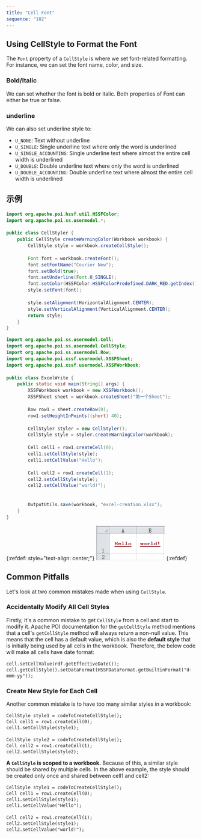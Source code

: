 ```yaml
---
title: "Cell Font"
sequence: "102"
---
```


## Using CellStyle to Format the Font

The `Font` property of a `CellStyle` is where we set font-related formatting.
For instance, we can set the font name, color, and size.

### Bold/Italic

We can set whether the font is bold or italic.
Both properties of Font can either be true or false.

### underline

We can also set underline style to:

- `U_NONE`: Text without underline
- `U_SINGLE`: Single underline text where only the word is underlined
- `U_SINGLE_ACCOUNTING`: Single underline text where almost the entire cell width is underlined
- `U_DOUBLE`: Double underline text where only the word is underlined
- `U_DOUBLE_ACCOUNTING`: Double underline text where almost the entire cell width is underlined

## 示例

```java
import org.apache.poi.hssf.util.HSSFColor;
import org.apache.poi.ss.usermodel.*;

public class CellStyler {
    public CellStyle createWarningColor(Workbook workbook) {
        CellStyle style = workbook.createCellStyle();

        Font font = workbook.createFont();
        font.setFontName("Courier New");
        font.setBold(true);
        font.setUnderline(Font.U_SINGLE);
        font.setColor(HSSFColor.HSSFColorPredefined.DARK_RED.getIndex());
        style.setFont(font);

        style.setAlignment(HorizontalAlignment.CENTER);
        style.setVerticalAlignment(VerticalAlignment.CENTER);
        return style;
    }
}
```

```java
import org.apache.poi.ss.usermodel.Cell;
import org.apache.poi.ss.usermodel.CellStyle;
import org.apache.poi.ss.usermodel.Row;
import org.apache.poi.xssf.usermodel.XSSFSheet;
import org.apache.poi.xssf.usermodel.XSSFWorkbook;

public class ExcelWrite {
    public static void main(String[] args) {
        XSSFWorkbook workbook = new XSSFWorkbook();
        XSSFSheet sheet = workbook.createSheet("第一个Sheet");

        Row row1 = sheet.createRow(0);
        row1.setHeightInPoints((short) 40);

        CellStyler styler = new CellStyler();
        CellStyle style = styler.createWarningColor(workbook);

        Cell cell1 = row1.createCell(0);
        cell1.setCellStyle(style);
        cell1.setCellValue("Hello");

        Cell cell2 = row1.createCell(1);
        cell2.setCellStyle(style);
        cell2.setCellValue("world!");


        OutputUtils.save(workbook, "excel-creation.xlsx");
    }
}
```

{:refdef: style="text-align: center;"}
![](/assets/images/office/poi/cell-style-example-001.png)
{:refdef}

## Common Pitfalls

Let's look at two common mistakes made when using `CellStyle`.

### Accidentally Modify All Cell Styles

Firstly, it's a common mistake to get `CellStyle` from a cell and start to modify it.
Apache POI documentation for the `getCellStyle` method mentions
that a cell's `getCellStyle` method will always return a non-null value.
This means that the cell has a default value,
which is also the **default style** that is initially being used by all cells in the workbook.
Therefore, the below code will make all cells have date format:

```text
cell.setCellValue(rdf.getEffectiveDate());
cell.getCellStyle().setDataFormat(HSSFDataFormat.getBuiltinFormat("d-mmm-yy"));
```

### Create New Style for Each Cell

Another common mistake is to have too many similar styles in a workbook:

```text
CellStyle style1 = codeToCreateCellStyle();
Cell cell1 = row1.createCell(0);
cell1.setCellStyle(style1);

CellStyle style2 = codeToCreateCellStyle();
Cell cell2 = row1.createCell(1);
cell2.setCellStyle(style2);
```

**A `CellStyle` is scoped to a workbook.**
Because of this, a similar style should be shared by multiple cells.
In the above example, the style should be created only once and shared between cell1 and cell2:

```text
CellStyle style1 = codeToCreateCellStyle();
Cell cell1 = row1.createCell(0);
cell1.setCellStyle(style1);
cell1.setCellValue("Hello");

Cell cell2 = row1.createCell(1);
cell2.setCellStyle(style1);
cell2.setCellValue("world!");
```


